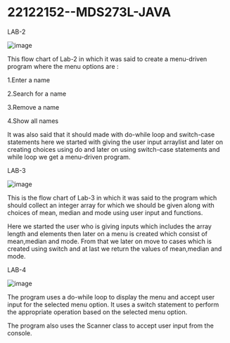 # 22122152--MDS273L-JAVA

LAB-2


![image](https://user-images.githubusercontent.com/118504859/218948079-1958cf11-1cef-4870-8356-1da002d3e9bc.png)


This flow chart of Lab-2 in which it was said to create a menu-driven program where the menu options are :

1.Enter a name

2.Search for a name

3.Remove a name

4.Show all names

It was also said that it should made with do-while loop and switch-case statements
here we started with giving the user input arraylist and later on creating choices using do and later on using switch-case statements and while loop we get a menu-driven program.

LAB-3


![image](https://user-images.githubusercontent.com/118504859/218945396-5d8f3538-b5b4-43d6-ade3-f85520fc7b18.png)


This is the flow chart of Lab-3 in which it was said to the program which should collect an integer array for which we should be given along with choices of mean, median and mode using user input and functions.

Here we started the user who is giving inputs which includes the array length and elements then later on a menu is created which consist of mean,median and mode. From that we later on move to cases which is created using switch and at last we return the values of mean,median and mode.


LAB-4

![image](https://user-images.githubusercontent.com/118504859/220556882-1ad8b0ce-dd7a-4e01-98c2-7dbf07fea676.png)

The program uses a do-while loop to display the menu and accept user input for the selected menu option. It uses a switch statement to perform the appropriate operation based on the selected menu option.

The program also uses the Scanner class to accept user input from the console.
